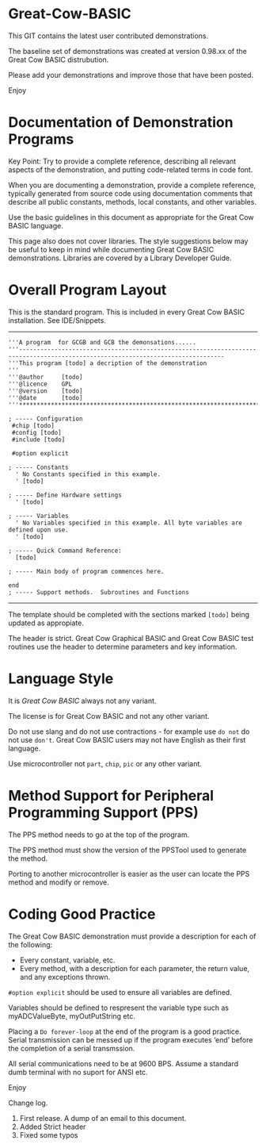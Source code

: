 # Great-Cow-BASIC

This GIT contains the latest user contributed demonstrations. 

The baseline set of demonstrations was created at version 0.98.xx of the Great Cow BASIC distrubution.

Please add your demonstrations and improve those that have been posted.

Enjoy


# Documentation of Demonstration Programs

Key Point: Try to provide a complete reference, describing all relevant aspects of the demonstration, and putting code-related terms in code font.

When you are documenting a demonstration, provide a complete reference, typically generated from source code using documentation comments that describe all public constants, methods, local constants, and other variables.

Use the basic guidelines in this document as appropriate for the Great Cow BASIC language.

This page also does not cover libraries.   The style suggestions below may be useful to keep in mind while documenting Great Cow BASIC demonstrations.   Libraries are covered by a Library Developer Guide.

# Overall Program Layout

This is the standard program. This is included in every Great Cow BASIC installation.  See IDE/Snippets.

----
    '''A program  for GCGB and GCB the demonsations......
    '''--------------------------------------------------------------------------------------------------------------------------------
    '''This program [todo] a decription of the demonstration
    '''
    '''@author     [todo]
    '''@licence    GPL
    '''@version    [todo]
    '''@date       [todo]
    '''********************************************************************************

    ; ----- Configuration
     #chip [todo]
     #config [todo]
     #include [todo]

     #option explicit
     
    ; ----- Constants
      ' No Constants specified in this example.
      ' [todo]

    ; ----- Define Hardware settings
      ' [todo]

    ; ----- Variables
      ' No Variables specified in this example. All byte variables are defined upon use.
      ' [todo]

    ; ----- Quick Command Reference:
      [todo]

    ; ----- Main body of program commences here.

    end
    ; ----- Support methods.  Subroutines and Functions
----

The template should be completed with the sections marked `[todo]` being updated as appropiate.

The header is strict.  Great Cow Graphical BASIC and Great Cow BASIC test routines use the header to determine parameters and key information.

# Language Style

It is *Great Cow BASIC* always not any variant. 

The license is for Great Cow BASIC and not any other variant.

Do not use slang and do not use contractions - for example use `do not` do not use `don't`.  Great Cow BASIC users may not have English as their first language.

Use microcontroller not `part`, `chip`, `pic` or any other variant.

# Method Support for Peripheral Programming Support (PPS)

The PPS method needs to go at the top of the program.

The PPS method must show the version of the PPSTool used to generate the method.

Porting to another microcontroller is easier as the user can locate the PPS method and modify or remove.

# Coding Good Practice

The Great Cow BASIC demonstration must provide a description for each of the following:
 - Every constant, variable,  etc.
 - Every method, with a description for each parameter, the return value, and any exceptions thrown.

`#option explicit` should be used to ensure all variables are defined.

Variables should be defined to respresent the variable type such as myADCValueByte, myOutPutString etc.

Placing a `Do forever-loop` at the end of the program is a good practice.  Serial transmission can be messed up if the program executes ‘end’ before the completion of a serial transmssion.

All serial communications need to be at 9600 BPS. Assume a standard dumb terminal with no suport for ANSI etc.


Enjoy


Change log.
1.  First release.  A dump of an email to this document.
2.  Added Strict header
3.  Fixed some typos
